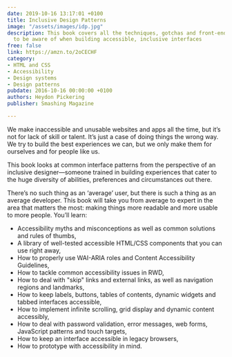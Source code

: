 ```yaml
---
date: 2019-10-16 13:17:01 +0100
title: Inclusive Design Patterns
image: "/assets/images/idp.jpg"
description: This book covers all the techniques, gotchas and front-end strategies you need
  to be aware of when building accessible, inclusive interfaces
free: false
link: https://amzn.to/2oCECHF
category:
- HTML and CSS
- Accessibility
- Design systems
- Design patterns
pubdate: 2016-10-16 00:00:00 +0100
authors: Heydon Pickering
publisher: Smashing Magazine

---
```

We make inaccessible and unusable websites and apps all the time, but it’s not for lack of skill or talent. It’s just a case of doing things the wrong way. We try to build the best experiences we can, but we only make them for ourselves and for people like us.

This book looks at common interface patterns from the perspective of an inclusive designer—someone trained in building experiences that cater to the huge diversity of abilities, preferences and circumstances out there.

There’s no such thing as an ‘average’ user, but there is such a thing as an average developer. This book will take you from average to expert in the area that matters the most: making things more readable and more usable to more people. You’ll learn:

* Accessibility myths and misconceptions as well as common solutions and rules of thumbs,
* A library of well-tested accessible HTML/CSS components that you can use right away,
* How to properly use WAI-ARIA roles and Content Accessibility Guidelines,
* How to tackle common accessibility issues in RWD,
* How to deal with "skip" links and external links, as well as navigation regions and landmarks,
* How to keep labels, buttons, tables of contents, dynamic widgets and tabbed interfaces accessible,
* How to implement infinite scrolling, grid display and dynamic content accessibly,
* How to deal with password validation, error messages, web forms, JavaScript patterns and touch targets,
* How to keep an interface accessible in legacy browsers,
* How to prototype with accessibility in mind.